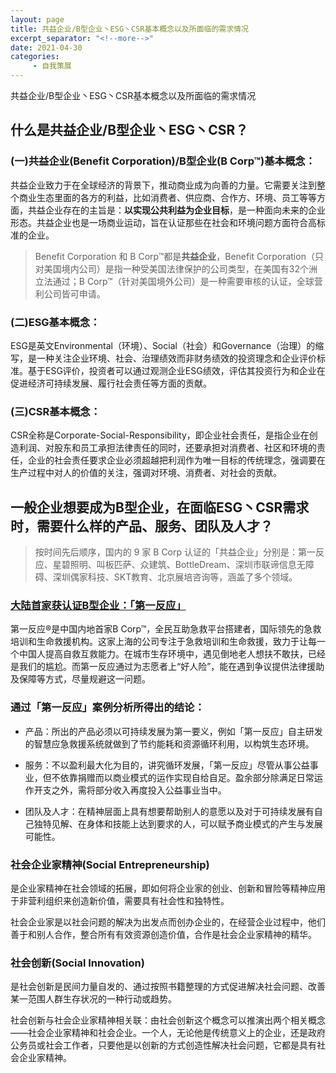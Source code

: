 ```yaml
---
layout: page
title: 共益企业/B型企业丶ESG丶CSR基本概念以及所面临的需求情况
excerpt_separator: "<!--more-->"
date: 2021-04-30
categories:
     - 自我策展
---
```


共益企业/B型企业丶ESG丶CSR基本概念以及所面临的需求情况

<!--more-->

## 什么是共益企业/B型企业丶ESG丶CSR？

### (一)共益企业(Benefit Corporation)/B型企业(B Corp™)基本概念：

共益企业致力于在全球经济的背景下，推动商业成为向善的力量。它需要关注到整个商业生态里面的各方的利益，比如消费者、供应商、合作方、环境、员工等等方面，共益企业存在的主旨是：**以实现公共利益为企业目标**，是一种面向未来的企业形态。共益企业也是一场商业运动，旨在认证那些在社会和环境问题方面符合高标准的企业。

> Benefit Corporation 和 B Corp™都是**共益企业**，Benefit Corporation（只对美国境内公司）是指一种受美国法律保护的公司类型，在美国有32个洲立法通过；B Corp™（针对美国境外公司）是一种需要审核的认证，全球营利公司皆可申请。


### (二)ESG基本概念：

ESG是英文Environmental（环境）、Social（社会）和Governance（治理）的缩写，是一种关注企业环境、社会、治理绩效而非财务绩效的投资理念和企业评价标准。基于ESG评价，投资者可以通过观测企业ESG绩效，评估其投资行为和企业在促进经济可持续发展、履行社会责任等方面的贡献。

### (三)CSR基本概念：

CSR全称是Corporate-Social-Responsibility，即企业社会责任，是指企业在创造利润、对股东和员工承担法律责任的同时，还要承担对消费者、社区和环境的责任，企业的社会责任要求企业必须超越把利润作为唯一目标的传统理念，强调要在生产过程中对人的价值的关注，强调对环境、消费者、对社会的贡献。

##  一般企业想要成为B型企业，在面临ESG丶CSR需求时，需要什么样的产品、服务、团队及人才？

> 按时间先后顺序，国内的 9 家 B Corp 认证的「共益企业」分别是：第一反应、星碧照明、叫板匹萨、众建筑、BottleDream、深圳市联谛信息无障碍、深圳偶家科技、SKT教育、北京展培咨询等，涵盖了多个领域。

### [大陆首家获认证B型企业：「第一反应」](http://www.gongyishibao.com/html/shehuichuangxin/10435.html)

第一反应®是中国内地首家B Corp™，全民互助急救平台搭建者，国际领先的急救培训和生命救援机构。这家上海的公司专注于急救培训和生命救援，致力于让每一个中国人提高自救互救能力。在城市生存环境中，遇见倒地老人想扶不敢扶，已经是我们的尴尬。而第一反应通过为志愿者上“好人险”，能在遇到争议提供法律援助及保障等方式，尽量规避这一问题。

### 通过「第一反应」案例分析所得出的结论：

* 产品：所出的产品必须以可持续发展为第一要义，例如「第一反应」自主研发的智慧应急救援系统就做到了节约能耗和资源循环利用，以构筑生态环境。

* 服务：不以盈利最大化为目的，讲究循环发展，「第一反应」尽管从事公益事业，但不依靠捐赠而以商业模式的运作实现自给自足。盈余部分除满足日常运作开支之外，需将部分收入再度投入公益事业当中。

* 团队及人才：在精神层面上具有想要帮助别人的意愿以及对于可持续发展有自己独特见解、在身体和技能上达到要求的人，可以赋予商业模式的产生与发展可能性。

### 社会企业家精神(Social Entrepreneurship)

是企业家精神在社会领域的拓展，即如何将企业家的创业、创新和冒险等精神应用于非营利组织来创造新价值，需要具有社会性和独特性。

社会企业家是以社会问题的解决为出发点而创办企业的，在经营企业过程中，他们善于和别人合作，整合所有有效资源创造价值，合作是社会企业家精神的精华。

### 社会创新(Social Innovation)

是社会创新是民间力量自发的、通过按照书籍整理的方式促进解决社会问题、改善某一范围人群生存状况的一种行动或趋势。

社会创新与社会企业家精神相关联：由社会创新这个概念可以推演出两个相关概念——社会企业家精神和社会企业。一个人，无论他是传统意义上的企业，还是政府公务员或社会工作者，只要他是以创新的方式创造性解决社会问题，它都是具有社会企业家精神。
